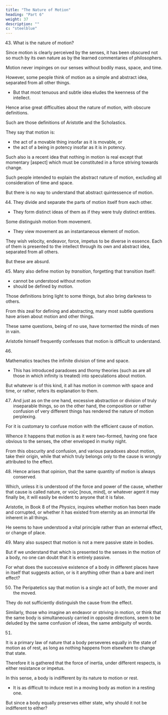 ```yaml
---
title: "The Nature of Motion"
heading: "Part 6"
weight: 37
description: ""
c: "steelblue"
---
```




43. What is the nature of motion?

Since motion is clearly perceived by the senses, it has been obscured not so much by its own nature as by the learned commentaries of philosophers.

Motion never impinges on our senses without bodily mass, space, and time. 

However, some people think of motion as a simple and abstract idea, separated from all other things.
- But that most tenuous and subtle idea eludes the keenness of the intellect.

 <!-- as anyone can experience by meditating within himself.  -->

Hence arise great difficulties about the nature of motion, with obscure definitions.

 <!-- far more obscure than the very thing they ought to illustrate.  -->

Such are those definitions of Aristotle and the Scholastics.

They say that motion is:
- the act of a movable thing insofar as it is movable, or
- the act of a being in potency insofar as it is in potency. 

Such also is a recent idea that nothing in motion is real except that momentary [aspect] which must be constituted in a force striving towards change.

Such people intended to explain the abstract nature of motion, excluding all consideration of time and space.

But there is no way to understand that abstract quintessence of motion.

 <!-- (so to speak) can be understood, I do not see. -->


44. They divide and separate the parts of motion itself from each other.
- They form distinct ideas of them as if they were truly distinct entities. 

Some distinguish motion from movement. 
- They view movement as an instantaneous element of motion.

They wish velocity, endeavor, force, impetus to be diverse in essence. Each of them is presented to the intellect through its own and abstract idea, separated from all others. 

But these are absurd. 

 <!-- in discussing these matters, given what we have discussed above, there is no reason for us to dwell longer. -->


45. Many also define motion by *transition*, forgetting that transition itself:
- cannot be understood without motion
- should be defined by motion. 

Those definitions bring light to some things, but also bring darkness to others.

<!-- And indeed, scarcely anyone could have made those things which we perceive by sense clearer or better known by defining them. Allured by the vain hope of this, philosophers have rendered easy things most difficult, and have entangled their minds with difficulties which they themselves for the most part had produced.  -->

From this zeal for defining and abstracting, many most subtle questions have arisen about motion and other things.

These same questions, being of no use, have tormented the minds of men in vain.

Aristotle himself frequently confesses that motion is difficult to understand.

 <!-- and some of the ancients became so practiced in trifles that they even denied motion altogether. -->


46. 

<!-- But it is tedious to be detained by such minutiae. Let it suffice to have indicated the sources of the solutions: to which we may also add this: that those things which are taught in  -->

 <!-- on account of the innate nature of things, have  -->
Mathematics teaches the infinite division of time and space.
- This has introduced paradoxes and thorny theories (such as are all those in which infinity is treated) into speculations about motion. 

But whatever is of this kind, it all has motion in common with space and time, or rather, refers its explanation to them.


47. And just as on the one hand, excessive abstraction or division of truly inseparable things, so on the other hand, the composition or rather confusion of very different things has rendered the nature of motion perplexing.

For it is customary to confuse motion with the efficient cause of motion. 

Whence it happens that motion is as it were two-formed, having one face obvious to the senses, the other enveloped in murky night. 

From this obscurity and confusion, and various paradoxes about motion, take their origin, while that which truly belongs only to the cause is wrongly attributed to the effect.


48. Hence arises that opinion, that the same quantity of motion is always conserved.

Which, unless it is understood of the force and power of the cause, whether that cause is called nature, or νοῦς [nous, mind], or whatever agent it may finally be, it will easily be evident to anyone that it is false. 

Aristotle, in Book 8 of the *Physics*, inquires whether motion has been made and corrupted, or whether it has existed from eternity as an immortal life inherent in all things.

He seems to have understood a vital principle rather than an external effect, or change of place.


49. Many also suspect that motion is not a mere passive state in bodies. 

But if we understand that which is presented to the senses in the motion of a body, no one can doubt that it is entirely passive. 

For what does the successive existence of a body in different places have in itself that suggests action, or is it anything other than a bare and inert effect?


50. The Peripatetics say that motion is a single act of both, the mover and the moved.

They do not sufficiently distinguish the cause from the effect. 

Similarly, those who imagine an endeavor or striving in motion, or think that the same body is simultaneously carried in opposite directions, seem to be deluded by the same confusion of ideas, the same ambiguity of words.


51. 

<!-- It is very helpful, as in all other things, so also in the science of motion, to apply accurate diligence, both in understanding the concepts of others and in enunciating one's own: in which matter, unless there had been fault, I scarcely believe it could have been drawn into dispute whether a body is indifferent to motion and rest, or not.  -->

It is a primary law of nature that a body perseveres equally in the state of motion as of rest, as long as nothing happens from elsewhere to change that state.

Therefore it is gathered that the force of inertia, under different respects, is either resistance or impetus.

In this sense, a body is indifferent by its nature to motion or rest.
- It is as difficult to induce rest in a moving body as motion in a resting one.

But since a body equally preserves either state, why should it not be indifferent to either?


